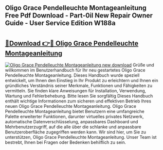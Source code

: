## Oligo Grace Pendelleuchte Montageanleitung Free Pdf Download - Part-0iI New Repair Owner Guide - User Service Edition W188a

# <h2><a href="http://df6k5sq.blite.top/?on=Oligo+Grace+Pendelleuchte+Montageanleitung">🔗Download 👉🔴 Oligo Grace Pendelleuchte Montageanleitung</a></h2>

[![Oligo Grace Pendelleuchte Montageanleitung new download](https://i.imgur.com/lujVjoI.png)](http://df6k5sq.blite.top/?on=Oligo+Grace+Pendelleuchte+Montageanleitung)
Grüße und willkommen im Benutzerhandbuch für Ihr neu gestartetes Oligo Grace Pendelleuchte Montageanleitung. Dieses Handbuch wurde speziell entwickelt, um Ihnen den Einstieg in Ihr Produkt zu erleichtern und Ihnen ein gründliches Verständnis seiner Merkmale, Funktionen und Fähigkeiten zu vermitteln. Sie finden klare Anweisungen für Installation, Verwendung, Wartung und Fehlerbehebung. Bitte lesen Sie sorgfältig Dieses Handbuch enthält wichtige Informationen zum sicheren und effektiven Betrieb Ihres neuen Oligo Grace Pendelleuchte Montageanleitung. Oligo Grace Pendelleuchte Montageanleitung bietet Benutzern eine umfangreiche Palette erweiterter Funktionen, darunter virtuelles privates Netzwerk, automatische Datenverschlüsselung, anpassbares Dashboard und Mehrbenutzerzugriff, auf die alle über die schlanke und anpassbare Benutzeroberfläche zugegriffen werden kann. Wir sind hier, um Sie zu unterstützen, Oligo Grace Pendelleuchte Montageanleitung. Unser Team ist bestrebt, Ihnen bei Fragen oder Bedenken behilflich zu sein.
